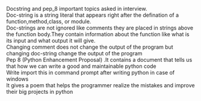Docstring and pep_8 important topics asked in interview.
<br>
Doc-string is a string literal that appears right after the defination of a function,method,class, or module.
<br>
Doc-strings are not ignored like comments they are placed in strings above the function body.They contain information about the function like what is its input and what output it will give.
<br>
Changing comment does not change the output of the program but changing doc-string change the output of the program 
<br>
Pep 8 (Python Enhancement Proposal) .It contains a document that tells us that how we can write a good and maintainable python code 
<br>
Write import this in command prompt after writing python in case of windows 
<br>
It gives a poem that helps the programmer realize the mistakes and improve their big projects in python 